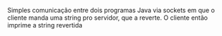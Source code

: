 Simples comunicação entre dois programas Java via sockets em que o cliente manda uma string pro servidor, que a reverte.
O cliente então imprime a string revertida
